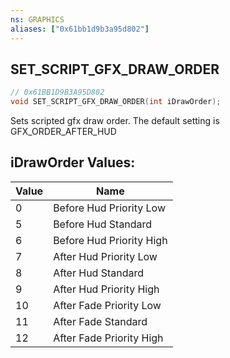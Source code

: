 ```yaml
---
ns: GRAPHICS
aliases: ["0x61bb1d9b3a95d802"]
---
```

## SET_SCRIPT_GFX_DRAW_ORDER

```c
// 0x61BB1D9B3A95D802
void SET_SCRIPT_GFX_DRAW_ORDER(int iDrawOrder);
```

Sets scripted gfx draw order. The default setting is GFX_ORDER_AFTER_HUD

## iDrawOrder Values:
| Value | Name |
| --- | --- |
| 0 | Before Hud Priority Low |
| 5 | Before Hud Standard |
| 6 | Before Hud Priority High |
| 7 | After Hud Priority Low |
| 8 | After Hud Standard |
| 9 | After Hud Priority High |
| 10 | After Fade Priority Low |
| 11 | After Fade Standard |
| 12 | After Fade Priority High |


